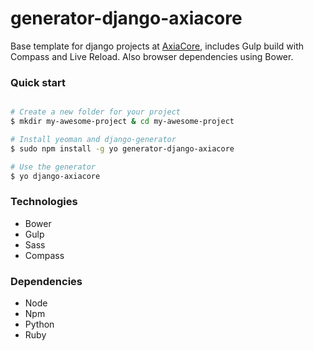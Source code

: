 # generator-django-axiacore 

Base template for django projects at [AxiaCore](http://axiacore.com), includes Gulp build with Compass and Live Reload. Also browser dependencies using Bower.

### Quick start

```bash

# Create a new folder for your project
$ mkdir my-awesome-project & cd my-awesome-project

# Install yeoman and django-generator
$ sudo npm install -g yo generator-django-axiacore

# Use the generator
$ yo django-axiacore
```

### Technologies

* Bower
* Gulp
* Sass
* Compass

### Dependencies 
  
* Node
* Npm
* Python
* Ruby

